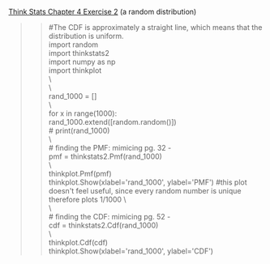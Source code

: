 [Think Stats Chapter 4 Exercise 2](http://greenteapress.com/thinkstats2/html/thinkstats2005.html#toc41) (a random distribution)

>> \#The CDF is approximately a straight line, which means that the distribution is uniform.  
import random  
import thinkstats2  
import numpy as np  
import thinkplot  
\  
\  
rand_1000 = []  
\  
for x in range(1000):   
    rand_1000.extend([random.random()])  
\# print(rand_1000)  
\  
\# finding the PMF: mimicing pg. 32 -   
pmf = thinkstats2.Pmf(rand_1000)  
\  
thinkplot.Pmf(pmf)  
thinkplot.Show(xlabel='rand_1000', ylabel='PMF')  #this plot doesn't feel useful, since every random number is unique therefore plots 1/1000
\  
\  
\# finding the CDF: mimicing pg. 52 -   
cdf = thinkstats2.Cdf(rand_1000)  
\  
thinkplot.Cdf(cdf)  
thinkplot.Show(xlabel='rand_1000', ylabel='CDF')  
